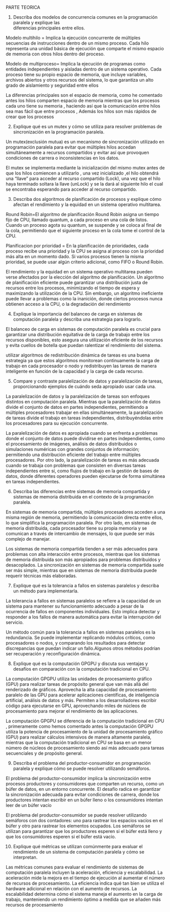PARTE TEORICA
1. Describa dos modelos de concurrencia comunes en la programación paralela y explique las  
diferencias principales entre ellos.

Modelo multihilo = Implica la ejecución concurrente de múltiples secuencias de instrucciones 
dentro de un mismo proceso. Cada hilo representa una unidad básica de ejecución que 
comparte el mismo espacio de memoria con otros hilos dentro del proceso. 

Modelo de multiproceso= Implica la ejecución de programas como entidades independientes y 
aisladas dentro de un sistema operativo. Cada proceso tiene su propio espacio de memoria, 
que incluye variables, archivos abiertos y otros recursos del sistema, lo que garantiza un alto 
grado de aislamiento y seguridad entre ellos

La diferencias principales son el espacio de memoria, como he comentado antes los hilos 
comparten espacio de memoria mientras que los procesos cada uno tiene su memoria , 
haciendo así que la comunicación entre hilos sea mas fácil que entre procesos , Además los 
hilos son más rápidos de crear que los procesos 

2. Explique qué es un mutex y cómo se utiliza para resolver problemas de sincronización en 
la programación paralela.

Un mutex(exclusión mutua) es un mecanismo de sincronización utilizado en programación 
paralela para evitar que múltiples hilos accedan simultáneamente a recursos compartidos y 
evitar así que provoquen condiciones de carrera o inconsistencias en los datos. 

El mutex se implementa mediante la inicialización del mismo mutex antes de que los hilos 
comiencen a utilizarlo , una vez inicializado ,el hilo obtendrá una “llave” para acceder al 
recurso compartido (Lock), una vez que el hilo haya terminado soltara la llave (unLock) y se la 
dará al siguiente hilo el cual se encontraba esperando para acceder al recurso compartido. 

3. Describa dos algoritmos de planificación de procesos y explique cómo afectan el 
rendimiento y la equidad en un sistema operativo multitarea.  

Round Robin=El algoritmo de planificación Round Robin asigna un tiempo fijo de CPU, llamado 
quantum, a cada proceso en una cola de listos. Cuando un proceso agota su quantum, se 
suspende y se coloca al final de la cola, permitiendo que el siguiente proceso en la cola tome el 
control de la CPU. 

Planificacion por prioridad = En la planificación de prioridades, cada proceso recibe una 
prioridad y la CPU se asigna al proceso con la prioridad más alta en un momento dado. Si 
varios procesos tienen la misma prioridad, se puede usar algún criterio adicional, como FIFO o 
Round Robin. 

El rendimiento y la equidad en un sistema operativo multitarea pueden verse afectados por la 
elección del algoritmo de planificación. Un algoritmo de planificación eficiente puede 
garantizar una distribución justa de recursos entre los procesos, minimizando el tiempo de 
espera y maximizando la utilización de la CPU. Sin embargo, un algoritmo ineficiente puede 
llevar a problemas como la inanición, donde ciertos procesos nunca obtienen acceso a la CPU, 
o la degradación del rendimiento 

4. Explique la importancia del balanceo de carga en sistemas de computación paralela y 
describa una estrategia para lograrlo.  

El balanceo de carga en sistemas de computación paralela es crucial para garantizar una 
distribución equitativa de la carga de trabajo entre los recursos disponibles, esto asegura una 
utilización eficiente de los recursos y evita cuellos de botella que puedan ralentizar el 
rendimiento del sistema. 

utilizar algoritmos de redistribución dinámica de tareas es una buena estrategia ya que estos 
algoritmos monitorean continuamente la carga de trabajo en cada procesador o nodo y 
redistribuyen las tareas de manera inteligente en función de la capacidad y la carga de cada 
recurso. 

5. Compare y contraste paralelización de datos y paralelización de tareas, proporcionando 
ejemplos de cuándo seda apropiado usar cada una.  

La paralelización de datos y la paralelización de tareas son enfoques distintos en computación 
paralela. Mientras que la paralelización de datos divide el conjunto de datos en partes 
independientes, permitiendo a múltiples procesadores trabajar en ellas simultáneamente, la 
paralelización de tareas divide el trabajo en tareas independientes, distribuyéndolas entre los 
procesadores para su ejecución concurrente. 

La paralelización de datos es apropiada cuando se enfrenta a problemas donde el conjunto de 
datos puede dividirse en partes independientes, como el procesamiento de imágenes, análisis 
de datos distribuidos o simulaciones numéricas con grandes conjuntos de información; 
permitiendo una distribución eficiente del trabajo entre múltiples procesadores. Por otro lado, 
la paralelización de tareas es más adecuada cuando se trabaja con problemas que consisten en 
diversas tareas independientes entre sí, como flujos de trabajo en la gestión de bases de datos, 
donde diferentes operadores pueden ejecutarse de forma simultánea en tareas 
independientes. 

6. Describa las diferencias entre sistemas de memoria compartida y sistemas de memoria 
distribuida en el contexto de la programación paralela. 

En sistemas de memoria compartida, múltiples procesadores acceden a una misma región de 
memoria, permitiendo la comunicación directa entre ellos, lo que simplifica la programación 
paralela. Por otro lado, en sistemas de memoria distribuida, cada procesador tiene su propia 
memoria y se comunican a través de intercambio de mensajes, lo que puede ser más complejo 
de manejar. 

Los sistemas de memoria compartida tienden a ser más adecuados para problemas con alta 
interacción entre procesos, mientras que los sistemas de memoria distribuida son más 
apropiados para problemas distribuidos y desacoplados. 
La sincronización en sistemas de memoria compartida suele ser más simple, mientras que en 
sistemas de memoria distribuida puede requerir técnicas más elaboradas. 

7. Explique qué es la tolerancia a fallos en sistemas paralelos y describa un método para 
implementarla.  

La tolerancia a fallos en sistemas paralelos se refiere a la capacidad de un sistema para 
mantener su funcionamiento adecuado a pesar de la ocurrencia de fallos en componentes 
individuales. Esto implica detectar y responder a los fallos de manera automática para evitar la 
interrupción del servicio. 

Un método común para la tolerancia a fallos en sistemas paralelos es la redundancia. Se puede 
implementar replicando módulos críticos, como procesadores o nodos, y comparando los 
resultados para detectar discrepancias que puedan indicar un fallo.Algunos otros métodos 
podrían ser recuperación y reconfiguración dinámica. 

8. Explique qué es la computación GPGPU y discuta sus ventajas y desafíos en comparación 
con la computación tradicional en CPU.  

La computación GPGPU utiliza las unidades de procesamiento gráfico (GPU) para realizar 
tareas de propósito general que van más allá del renderizado de gráficos. Aprovecha la alta 
capacidad de procesamiento paralelo de las GPU para acelerar aplicaciones científicas, de 
inteligencia artificial, análisis de datos y más. Permiten a los desarrolladores escribir código 
para ejecutarse en GPU, aprovechando miles de núcleos de procesamiento para mejorar el 
rendimiento de las aplicaciones. 

La computación GPGPU se diferencia de la computación tradicional en CPU , primeramente 
como hemos comentado antes la computación GPGPU utiliza la potencia de procesamiento de 
la unidad de procesamiento gráfico (GPU) para realizar cálculos intensivos de manera 
altamente paralela, mientras que la computación tradicional en CPU se basa en un menor 
número de núcleos de procesamiento siendo así más adecuado para  tareas secuenciales y de 
propósito general.

9. Describa el problema del productor-consumidor en programación paralela y explique 
cómo se puede resolver utilizando semáforos.  

El problema del productor-consumidor implica la sincronización entre procesos productores y 
consumidores que comparten un recurso, como un búfer de datos, en un entorno 
concurrente. El desafío radica en garantizar la sincronización adecuada para evitar condiciones 
de carrera, donde los productores intentan escribir en un búfer lleno o los consumidores 
intentan leer de un búfer vacío 

El problema del productor-consumidor se puede resolver utilizando semáforos con dos 
contadores: uno para rastrear los espacios vacíos en el búfer y otro para rastrear los elementos 
ocupados. Los semáforos se utilizan para garantizar que los productores esperen si el búfer 
está lleno y que los consumidores esperen si el búfer está vacío. 

10. Explique qué métricas se utilizan comúnmente para evaluar el rendimiento de un sistema 
de computación paralela y cómo se interpretan. 

Las métricas comunes para evaluar el rendimiento de sistemas de computación paralela 
incluyen la aceleración, eficiencia y escalabilidad. La aceleración mide la mejora en el tiempo 
de ejecución al aumentar el número de recursos de procesamiento. La eficiencia indica qué tan 
bien se utiliza el hardware adicional en relación con el aumento de recursos. La escalabilidad 
determina cómo el sistema maneja el aumento en la carga de trabajo, manteniendo un 
rendimiento óptimo a medida que se añaden más recursos de procesamiento
